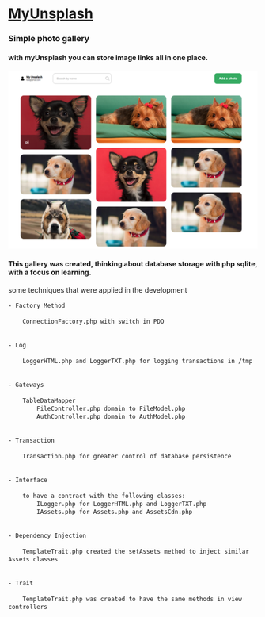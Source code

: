 
# [MyUnsplash](http://myunsplash.erickferreira.ml)


### Simple photo gallery

#### with myUnsplash you can store image links all in one place.


![MyUnsplash](https://github.com/erickferreir4/myUnsplash/blob/master/app/assets/imgs/myUnsplash.png?raw=true)


#### This gallery was created, thinking about database storage with php sqlite, with a focus on learning.

some techniques that were applied in the development

```
- Factory Method
    
    ConnectionFactory.php with switch in PDO


- Log

    LoggerHTML.php and LoggerTXT.php for logging transactions in /tmp
    

- Gateways

    TableDataMapper
        FileController.php domain to FileModel.php
        AuthController.php domain to AuthModel.php


- Transaction

    Transaction.php for greater control of database persistence


- Interface

    to have a contract with the following classes:
        ILogger.php for LoggerHTML.php and LoggerTXT.php
        IAssets.php for Assets.php and AssetsCdn.php


- Dependency Injection

    TemplateTrait.php created the setAssets method to inject similar Assets classes
    

- Trait

    TemplateTrait.php was created to have the same methods in view controllers
    
```
